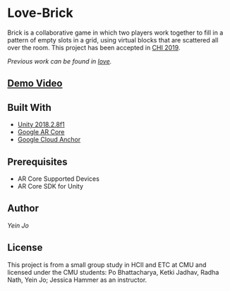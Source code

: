 # Love-Brick
Brick is a collaborative game in which two players work together to fill in a pattern of empty slots in a grid, using virtual blocks that are scattered all over the room. This project has been accepted in [CHI 2019](https://dl.acm.org/citation.cfm?id=3300553&fbclid=IwAR0brv_8-N9JoedsmPvJkXfrJV4bZqAh7JVJZw_VpeP68buUxZBt69cihW4).

_Previous work can be found in [love](https://github.com/trie94/love)._

## [Demo Video](https://www.youtube.com/watch?v=6DIVVlTO9Uw)

## Built With
* [Unity 2018.2.8f1](https://unity3d.com/get-unity/download/archive)
* [Google AR Core](https://developers.google.com/ar/)
* [Google Cloud Anchor](https://developers.google.com/ar/develop/java/cloud-anchors/overview-android)

## Prerequisites
* AR Core Supported Devices
* AR Core SDK for Unity

## Author
*Yein Jo*

## License
This project is from a small group study in HCII and ETC at CMU and licensed under the CMU students: Po Bhattacharya, Ketki Jadhav, Radha Nath, Yein Jo; Jessica Hammer as an instructor.
